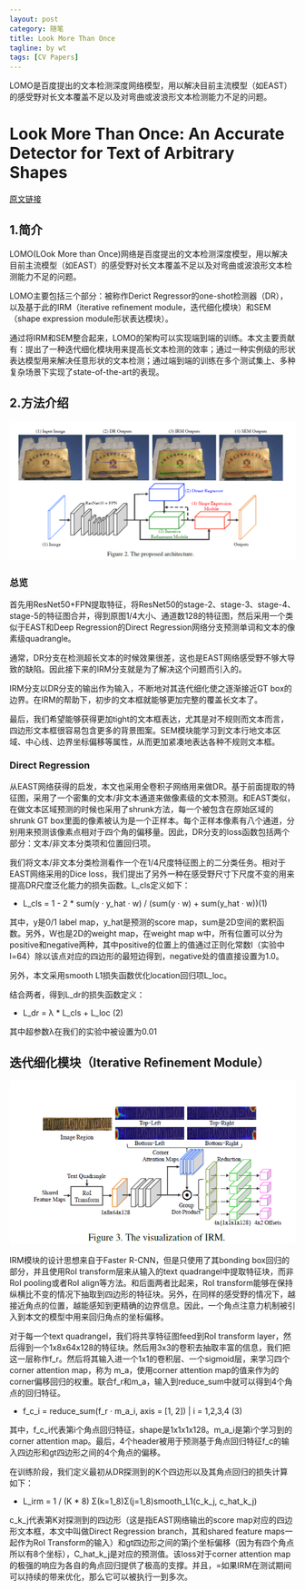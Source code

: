 ```yaml
---
layout: post
category: 随笔
title: Look More Than Once
tagline: by wt
tags: [CV Papers]
---
```


LOMO是百度提出的文本检测深度网络模型，用以解决目前主流模型（如EAST）的感受野对长文本覆盖不足以及对弯曲或波浪形文本检测能力不足的问题。

<!--more-->

# Look More Than Once: An Accurate Detector for Text of Arbitrary Shapes
[原文链接](https://arxiv.org/pdf/1904.06535.pdf)
## 1.简介
LOMO(LOok More than Once)网络是百度提出的文本检测深度模型，用以解决目前主流模型（如EAST）的感受野对长文本覆盖不足以及对弯曲或波浪形文本检测能力不足的问题。

LOMO主要包括三个部分：被称作Derict Regressor的one-shot检测器（DR），以及基于此的IRM（iterative refinement module，迭代细化模块）和SEM（shape expression module形状表达模块）。

通过将IRM和SEM整合起来，LOMO的架构可以实现端到端的训练。本文主要贡献有：提出了一种迭代细化模块用来提高长文本检测的效率；通过一种实例级的形状表达模型用来解决任意形状的文本检测；通过端到端的训练在多个测试集上、多种复杂场景下实现了state-of-the-art的表现。

## 2.方法介绍
![The Proposed Architecture](https://raw.githubusercontent.com/wwtdsg/wwtdsg.github.com/master/pic/pic2.png)
### 总览
首先用ResNet50+FPN提取特征，将ResNet50的stage-2、stage-3、stage-4、stage-5的特征图合并，得到原图1/4大小、通道数128的特征图，然后采用一个类似于EAST和Deep Regression的Direct Regression网络分支预测单词和文本的像素级quadrangle。

通常，DR分支在检测超长文本的时候效果很差，这也是EAST网络感受野不够大导致的缺陷。因此接下来的IRM分支就是为了解决这个问题而引入的。

IRM分支以DR分支的输出作为输入，不断地对其迭代细化使之逐渐接近GT box的边界。在IRM的帮助下，初步的文本框就能够更加完整的覆盖长文本了。

最后，我们希望能够获得更加tight的文本框表达，尤其是对不规则而文本而言，四边形文本框很容易包含更多的背景图案。SEM模块能学习到文本行地文本区域、中心线、边界坐标偏移等属性，从而更加紧凑地表达各种不规则文本框。

### Direct Regression
从EAST网络获得的启发，本文也采用全卷积子网络用来做DR。基于前面提取的特征图，采用了一个密集的文本/非文本通道来做像素级的文本预测。和EAST类似，在做文本区域预测的时候也采用了shrunk方法，每一个被包含在原始区域的shrunk GT box里面的像素被认为是一个正样本。每个正样本像素有八个通道，分别用来预测该像素点相对于四个角的偏移量。因此，DR分支的loss函数包括两个部分：文本/非文本分类项和位置回归项。

我们将文本/非文本分类检测看作一个在1/4尺度特征图上的二分类任务。相对于EAST网络采用的Dice loss，我们提出了另外一种在感受野尺寸下尺度不变的用来提高DR尺度泛化能力的损失函数。L_cls定义如下：
- L_cls = 1 - 2 * sum(y · y_hat · w) / (sum(y · w) + sum(y_hat · w))(1)

其中，y是0/1 label map，y_hat是预测的score map，sum是2D空间的累积函数。另外，W也是2D的weight map，在weight map w中，所有位置可以分为positive和negative两种，其中positive的位置上的值通过正则化常数l（实验中l=64）除以该点对应的四边形的最短边得到，negative处的值直接设置为1.0。

另外，本文采用smooth L1损失函数优化location回归项L_loc。

结合两者，得到L_dr的损失函数定义：
-  L_dr = λ * L_cls + L_loc  (2)
    
其中超参数λ在我们的实验中被设置为0.01

## 迭代细化模块（Iterative Refinement Module）

![The visualization of IRM.](https://raw.githubusercontent.com/wwtdsg/wwtdsg.github.com/master/pic/pic_3_irm.png)

IRM模块的设计思想来自于Faster R-CNN，但是只使用了其bonding box回归的部分，并且使用RoI transform层来从输入的text quadrangel中提取特征块，而非RoI pooling或者RoI align等方法。和后面两者比起来，RoI transform能够在保持纵横比不变的情况下抽取到四边形的特征块。另外，在同样的感受野的情况下，越接近角点的位置，越能感知到更精确的边界信息。因此，一个角点注意力机制被引入到本文的模型中用来回归角点的坐标偏移。

对于每一个text quadrangel，我们将共享特征图feed到RoI transform layer，然后得到一个1x8x64x128的特征块。然后用3x3的卷积去抽取丰富的信息，我们把这一层称作f_r。然后将其输入进一个1x1的卷积层、一个sigmoid层，来学习四个corner attention map，称为 m_a，使用corner attention map的值来作为的corner偏移回归的权重。联合f_r和m_a，输入到reduce_sum中就可以得到4个角点的回归特征。

- f_c_i = reduce_sum(f_r · m_a_i, axis = [1, 2]) | i = 1,2,3,4   (3)

其中，f_c_i代表第i个角点回归特征，shape是1x1x1x128。m_a_i是第i个学习到的corner attention map。最后，4个header被用于预测基于角点回归特征f_c的输入四边形和gt四边形之间的4个角点的偏移。

在训练阶段，我们定义最初从DR探测到的K个四边形以及其角点回归的损失计算如下：
- L_irm = 1 / (K * 8) Σ(k=1_8)Σ(j=1_8)smooth_L1(c_k_j, c_hat_k_j)

c_k_j代表第K对探测到的四边形（这是指EAST网络输出的score map对应的四边形文本框，本文中叫做Direct Regression branch，其和shared feature maps一起作为RoI Transform的输入）和gt四边形之间的第j个坐标偏移（因为有四个角点所以有8个坐标），C_hat_k_j是对应的预测值。该loss对于corner attention map的极强的响应为各自的角点回归提供了极高的支撑。并且，=如果IRM在测试期间可以持续的带来优化，那么它可以被执行一到多次。
